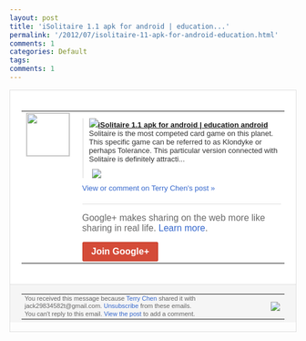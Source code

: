 ```yaml
---
layout: post
title: 'iSolitaire 1.1 apk for android | education...'
permalink: '/2012/07/isolitaire-11-apk-for-android-education.html'
comments: 1
categories: Default
tags: 
comments: 1
---
```

<div style="border:solid 1px #dfdfdf;color:#686868;font:13px Arial"><div style="background-color:#fff;padding:20px;"><table cellpadding="0" cellspacing="0"><tr><td style="padding-right:15px;vertical-align:top"><a href="https://plus.google.com/_/notifications/emlink?emrecipient=110200756825219614165&amp;emid=CKips4WWpbECFQdltAodmg8AAA&amp;path=%2F108643996575278738906&amp;dt=1342681413116&amp;uob=8"><img height="75" src="https://lh3.googleusercontent.com/-KKRGTyJ5Bl0/AAAAAAAAAAI/AAAAAAAAEEY/jllxqER5dCk/s75-c-k-a/photo.jpg" style="border:solid 1px #cccccc;" width="75"/></a></td><td style="width:578px;color:#333;font:13px Arial;vertical-align:top;"><div style="padding-bottom:10px"></div><div style="margin-bottom:10px;padding-left:10px; border-left:2px solid #EAEAEA"><span style="margin-right:5px"><a href="http://goo.gl/A0x6a" style="zSoyz"><img border="0" src="https://images3-focus-opensocial.googleusercontent.com/gadgets/proxy?url=https://s2.googleusercontent.com/s2/favicons?domain%3Dgoo.gl&amp;container=focus&amp;gadget=a&amp;rewriteMime=image/*&amp;refresh=31536000&amp;resize_h=16"/><span style="font-weight:bold">iSolitaire 1.1 apk for android | education android</span></a><div style="padding-bottom:10px">Solitaire is the most competed card game on this planet. This specific game can be referred to as Klondyke or perhaps Tolerance. This particular version connected with Solitaire is definitely attracti...</div></span><span style="margin-right:5px"><a href="https://plus.google.com/_/notifications/emlink?emrecipient=110200756825219614165&amp;emid=CKips4WWpbECFQdltAodmg8AAA&amp;path=%2F108643996575278738906%2Fposts%2FJCtCTvmSXGG%3Fgpinv%3DAMIXal8pKaIifWg_uaA3GS64kbTDSQnFqphHQH-ZRASgfT7e7Ng9F0kxNN65K8sx2YfMRdcWS96Foa3pCEO5KfsEDTt47Vl-UAM-b9fLx6P6pfH9k_Cfr_o&amp;dt=1342681413116&amp;uob=8" style="zSoyz;"><img border="0" src="https://images1-focus-opensocial.googleusercontent.com/gadgets/proxy?url=http://2.bp.blogspot.com/-OWfjFEp8abI/T78eNARA1tI/AAAAAAAAApk/wmKKid4jrjg/s320/image-772225.png&amp;container=focus&amp;gadget=a&amp;rewriteMime=image/*&amp;refresh=31536000&amp;resize_h=120" style="max-height:200px;max-width:275px"/></a></span></div><a href="https://plus.google.com/_/notifications/emlink?emrecipient=110200756825219614165&amp;emid=CKips4WWpbECFQdltAodmg8AAA&amp;path=%2F108643996575278738906%2Fposts%2FJCtCTvmSXGG%3Fgpinv%3DAMIXal8pKaIifWg_uaA3GS64kbTDSQnFqphHQH-ZRASgfT7e7Ng9F0kxNN65K8sx2YfMRdcWS96Foa3pCEO5KfsEDTt47Vl-UAM-b9fLx6P6pfH9k_Cfr_o&amp;dt=1342681413116&amp;uob=8" style="color:#3366CC;text-decoration:none;">View or comment on Terry Chen's post »</a><div style="margin-top:20px;border-top:solid 1px #dfdfdf"><div style="padding:15px 0;color:#686868;font:16px Arial;">Google+ makes sharing on the web more like sharing in real life. <a href="http://www.google.com/+/learnmore/" style="color:#3366CC;text-decoration:none;">Learn more</a>.</div><a href="https://plus.google.com/_/notifications/emlink?emrecipient=110200756825219614165&amp;emid=CKips4WWpbECFQdltAodmg8AAA&amp;path=%2F%3Fgpinv%3DAMIXal8pKaIifWg_uaA3GS64kbTDSQnFqphHQH-ZRASgfT7e7Ng9F0kxNN65K8sx2YfMRdcWS96Foa3pCEO5KfsEDTt47Vl-UAM-b9fLx6P6pfH9k_Cfr_o&amp;dt=1342681413116&amp;uob=8" style="display:inline-block;padding:7px 15px;background-color:#d44b38; color:#fff;font-size:16px; font-weight:bold;border-radius:2px;-webkit-border-radius:2px; -moz-border-radius:2px;border:solid 1px #c43b28; white-space:nowrap;text-decoration:none">Join Google+</a></div></td></tr></table></div><div style="border-top:solid 1px #dfdfdf;padding:0 20px; background-color:#f5f5f5"><table cellpadding="0" cellspacing="0" style="height:50px"><tbody><tr><td style="vertical-align:middle;width:100%; color:#636363;font:11px Arial; line-height:120%">You received this message because <a href="https://plus.google.com/_/notifications/emlink?emrecipient=110200756825219614165&amp;emid=CKips4WWpbECFQdltAodmg8AAA&amp;path=%2F108643996575278738906%3Fgpinv%3DAMIXal8pKaIifWg_uaA3GS64kbTDSQnFqphHQH-ZRASgfT7e7Ng9F0kxNN65K8sx2YfMRdcWS96Foa3pCEO5KfsEDTt47Vl-UAM-b9fLx6P6pfH9k_Cfr_o&amp;dt=1342681413116&amp;uob=8" style="color:#3366CC;text-decoration:none;">Terry Chen</a> shared it with jack29834582t@gmail.com. <a href="https://plus.google.com/_/notifications/emlink?emrecipient=110200756825219614165&amp;emid=CKips4WWpbECFQdltAodmg8AAA&amp;path=%2F_%2Fnonplus%2Femailsettings%3Fgpinv%3DAMIXal8pKaIifWg_uaA3GS64kbTDSQnFqphHQH-ZRASgfT7e7Ng9F0kxNN65K8sx2YfMRdcWS96Foa3pCEO5KfsEDTt47Vl-UAM-b9fLx6P6pfH9k_Cfr_o%26est%3DADH5u8Ux-Mc1Lnn3lSjEf6_6s1FmpKk6fZGNL-T4Js-DzCNYAQuydHlyYZG12UKxSAFd9SrZHePQDefuqaMrhaylcIZWs9kr_778AeDM8ud4pAKZSG5Ey6u3xzNXgR1tk27JD4AzNIxzySVxAJqnAhE7LORz7A0BZg&amp;dt=1342681413116&amp;uob=8" style="color:#3366CC;text-decoration:none;">Unsubscribe</a> from these emails.<br/>You can't reply to this email. <a href="https://plus.google.com/_/notifications/emlink?emrecipient=110200756825219614165&amp;emid=CKips4WWpbECFQdltAodmg8AAA&amp;path=%2F108643996575278738906%2Fposts%2FJCtCTvmSXGG%3Fgpinv%3DAMIXal8pKaIifWg_uaA3GS64kbTDSQnFqphHQH-ZRASgfT7e7Ng9F0kxNN65K8sx2YfMRdcWS96Foa3pCEO5KfsEDTt47Vl-UAM-b9fLx6P6pfH9k_Cfr_o&amp;dt=1342681413116&amp;uob=8" style="color:#3366CC;text-decoration:none;">View the post</a> to add a comment.<br/></td><td><img src="https://ssl.gstatic.com/s2/oz/images/notifications/logo/google-plus-6617a72bb36cc548861652780c9e6ff1.png"/></td></tr></tbody></table></div></div>